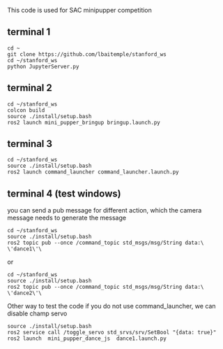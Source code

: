 This code is used for SAC minipupper competition


## terminal 1
```
cd ~
git clone https://github.com/lbaitemple/stanford_ws
cd ~/stanford_ws
python JupyterServer.py
```

## terminal 2
```
cd ~/stanford_ws
colcon build
source ./install/setup.bash
ros2 launch mini_pupper_bringup bringup.launch.py
```

## terminal 3
```
cd ~/stanford_ws
source ./install/setup.bash 
ros2 launch command_launcher command_launcher.launch.py
```

## terminal 4 (test windows)
you can send a pub message for different action, which the camera message needs to generate 
the message
```
cd ~/stanford_ws
source ./install/setup.bash 
ros2 topic pub --once /command_topic std_msgs/msg/String data:\ \'dance1\'\ 
```

or 

```
cd ~/stanford_ws
source ./install/setup.bash 
ros2 topic pub --once /command_topic std_msgs/msg/String data:\ \'dance2\'\ 
```


Other way to test the code if you do not use command_launcher, we can disable champ servo

```
source ./install/setup.bash 
ros2 service call /toggle_servo std_srvs/srv/SetBool "{data: true}"
ros2 launch  mini_pupper_dance_js  dance1.launch.py
```
